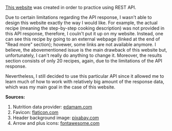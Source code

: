 [This website](https://kepmon.github.io/Recipe_finder/) was created in order to practice using REST API.

Due to certain limitations regarding the API response, I wasn't able to design this website exactly the way I would like. For example, the actual recipe (meaning the step-by-step cooking description) was not provided in this API response, therefore, I couln't put it up on my website. Instead, one can see this recipe by going to an external webpage (linked at the end of "Read more" section); hovewer, some links are not available anymore. I believe, the abovementioned issue is the main drawback of this website but, unfortunately, I can't really do anything to change it. Moreover, the results section consists of only 20 recipes, again, due to the limitations of the API response.

Nevertheless, I still decided to use this particular API since it allowed me to learn much of how to work with relatively big amount of the response data, which was my main goal in the case of this website.

**Sources:**
1. Nutrition data provider: [edamam.com](https://www.edamam.com/)
2. Favicon: [flaticon.com](https://www.flaticon.com/free-icons/recipe")
3. Header background image: [pixabay.com](https://pixabay.com/)
4. Arrow and plus icons: [fontawesome.com](https://fontawesome.com/icons)
